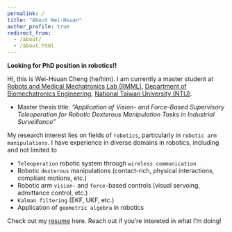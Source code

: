 ```yaml
---
permalink: /
title: "About Wei-Hsuan"
author_profile: true
redirect_from: 
  - /about/
  - /about.html
---
```


<!-- Centered profile picture -->
<!-- <p align="center">
  <img 
    src="/images/profile/whcheng_profile.jpg" 
    alt="Wei-Hsuan Cheng" 
    width="200"
  />
</p> -->

**Looking for PhD position in robotics!!**

Hi, this is Wei-Hsuan Cheng (he/him). I am currently a master student at [Robots and Medical Mechatronics Lab (RMML)][RMML], [Department of Biomechatronics Engineering][NTUBME], [National Taiwan University (NTU)][NTU]. 
- Master thesis title: *“Application of Vision- and Force-Based Supervisory Teleoperation for Robotic Dexterous Manipulation Tasks in Industrial Surveillance”*

My research interest lies on fields of ``robotics``, particularly in ``robotic arm manipulations``. I have experience in diverse domains in robotics, including and not limited to
- ``Teleoperation`` robotic system through ``wireless communication``
- Robotic ``dexterous`` manipulations (contact-rich, physical interactions, compliant motions, etc.)
- Robotic arm ``vision-`` and ``force-``based controls (visual servoing, admittance control, etc.)
- ``Kalman filtering`` (EKF, UKF, etc.)
- Application of ``geometric algebra`` in robotics

<!-- Check out my [projects] and [resume] here. Reach out if you’re intereted in what I’m doing! -->
Check out my [resume] here. Reach out if you’re intereted in what I’m doing!

[RMML]: http://rmml.bime.ntu.edu.tw/nturmmle.html
[NTUBME]: https://www.bime.ntu.edu.tw/English/Default.html
[NTU]: https://www.ntu.edu.tw/english/
[projects]: /projects/
[resume]: /cv/
